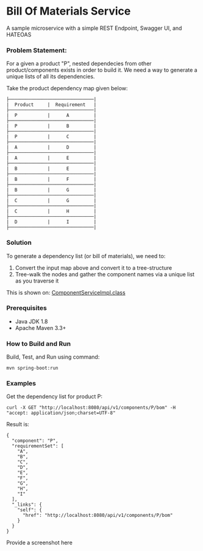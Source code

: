 # Bill Of Materials Service

A sample microservice with a simple REST Endpoint, Swagger UI, and HATEOAS 

### Problem Statement: 

For a given a product "P", nested dependecies from other product/components exists in order to build it. 
We need a way to generate a unique lists of all its dependencies.

Take the product dependency map given below:

```
├───────────────────────────────|
|  Product     |  Requirement   |
├───────────────────────────────|
|  P           |      A         |
├───────────────────────────────|
|  P           |      B         |
├───────────────────────────────|
|  P           |      C         |
├───────────────────────────────|
|  A           |      D         |
├───────────────────────────────|
|  A           |      E         |
├───────────────────────────────|
|  B           |      E         |
├───────────────────────────────|
|  B           |      F         |
├───────────────────────────────|
|  B           |      G         |
├───────────────────────────────|
|  C           |      G         |
├───────────────────────────────|
|  C           |      H         |
├───────────────────────────────|
|  D           |      I         |
├───────────────────────────────|

```

### Solution

To generate a dependency list (or bill of materials), we need to:

1. Convert the input map above and convert it to a tree-structure
2. Tree-walk the nodes and gather the component names via a unique list as you traverse it

This is shown on: [ComponentServiceImpl.class](https://github.com/raymundarthur/bill-of-materials-ms/blob/master/src/main/java/com/raymund/bom/service/ComponentServiceImpl.java)


### Prerequisites

+ Java JDK 1.8
+ Apache Maven 3.3+


### How to Build and Run

Build, Test, and Run using command:

```
mvn spring-boot:run

```


### Examples

Get the dependency list for product P:
```
curl -X GET "http://localhost:8080/api/v1/components/P/bom" -H "accept: application/json;charset=UTF-8"
```

Result is:
```
{
  "component": "P",
  "requirementSet": [
    "A",
    "B",
    "C",
    "D",
    "E",
    "F",
    "G",
    "H",
    "I"
  ],
  "_links": {
    "self": {
      "href": "http://localhost:8080/api/v1/components/P/bom"
    }
  }
}
```

Provide a screenshot here




